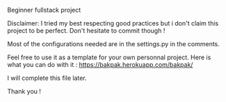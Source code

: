 Beginner fullstack project

Disclaimer: I tried my best respecting good practices but i don't claim this project to be perfect. Don't hesitate to commit though !

Most of the configurations needed are in the settings.py in the comments. 

Feel free to use it as a template for your own personnal project. Here is what you can do with it : https://bakpak.herokuapp.com/bakpak/

I will complete this file later.


Thank you !
